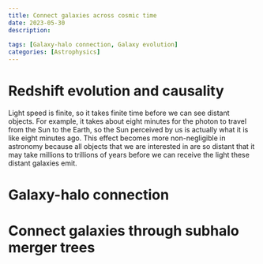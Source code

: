 ```yaml
---
title: Connect galaxies across cosmic time
date: 2023-05-30
description:
    
tags: [Galaxy-halo connection, Galaxy evolution]
categories: [Astrophysics]
---
```


# Redshift evolution and causality

Light speed is finite, so it takes finite time before we can see distant
objects. For example, it takes about eight minutes for the photon to travel from
the Sun to the Earth, so the Sun perceived by us is actually what it is like
eight minutes ago. This effect becomes more non-negligible in astronomy because
all objects that we are interested in are so distant that it may take millions
to trillions of years before we can receive the light these distant galaxies
emit.

# Galaxy-halo connection

# Connect galaxies through subhalo merger trees

